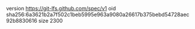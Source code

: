 version https://git-lfs.github.com/spec/v1
oid sha256:6a3621b2a7f502c1beb5995e963a9080a26617b375bebd54728aec92b8830616
size 2300
